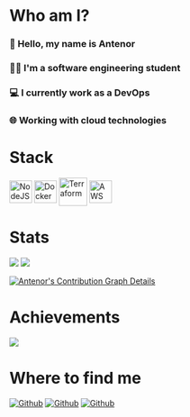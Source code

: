 # Who am I?
### 👋 Hello, my name is Antenor
### 👨‍💻 I'm a software engineering student
### 💻 I currently work as a DevOps
### 🌐 Working with cloud technologies

# Stack
<div>    
    <img 
        align="center" 
        alt="NodeJS" 
        height="auto"
        width="40" 
        src="https://cdn.worldvectorlogo.com/logos/nodejs-icon.svg"
    />
    <img 
        align="center"
        alt="Docker"
        height="auto"
        width="40"
        src="https://www.svgrepo.com/show/331370/docker.svg"
    />
    <img 
        align="center"
        alt="Terraform"
        height="auto"
        width="50"
        src="https://humancoders-formations.s3.amazonaws.com/uploads/course/logo/541/formation-terraform.png"
    />
    <img 
        align="center"
        alt="AWS"
        height="auto"
        width="40"
        src="https://upload.wikimedia.org/wikipedia/commons/thumb/9/93/Amazon_Web_Services_Logo.svg/1024px-Amazon_Web_Services_Logo.svg.png"
    />
</div>

# Stats
![](https://github-profile-summary-cards.vercel.app/api/cards/stats?username=antenordev&theme=github)
![](https://github-profile-summary-cards.vercel.app/api/cards/productive-time?username=antenordev&theme=github)

[![Antenor's Contribution Graph Details](https://github-readme-activity-graph.cyclic.app/graph?username=antenordev&custom_title=Antenor's%20Contribution%20Graph%20Details&bg_color=FFFFFF&color=4169E1&line=32CD32&point=5ce1e6&hide_border=true)](https://github.com/ashutosh00710/github-readme-activity-graph)

# Achievements
![](https://github-profile-trophy.vercel.app/?username=antenordev&column=10)

# Where to find me
[![Github](https://img.shields.io/github/followers/antenordev?label=Follow&style=social)](https://github.com/antenordev)
[![Github](https://img.shields.io/youtube/channel/subscribers/UCoZlatvwcHl_FU-S0ykowqg?style=social)](https://www.youtube.com/channel/UCoZlatvwcHl_FU-S0ykowqg)
[![Github](https://img.shields.io/badge/LinkedIn-antenorpires-blue)](https://www.linkedin.com/in/antenorpires)
